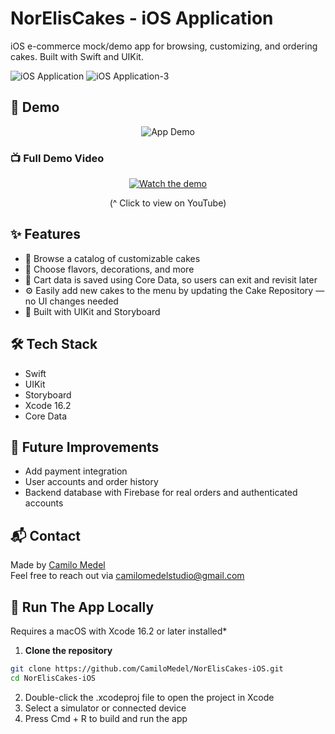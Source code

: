 # NorElisCakes - iOS Application
iOS e-commerce mock/demo app for browsing, customizing, and ordering cakes. Built with Swift and UIKit.

![iOS Application](https://github.com/user-attachments/assets/669a4fd8-6b09-49d7-ad01-dfe8e5f5cc1b)
![iOS Application-3](https://github.com/user-attachments/assets/1abe2b49-cad6-4f9b-9b81-ea3812b2d86a)

## 🎥 Demo

<div align="center">

  ![App Demo](READMEShortDemo.gif)

</div>

### 📺 Full Demo Video

<div align="center">
  
  [![Watch the demo](https://img.youtube.com/vi/27FeBWInk38/0.jpg)](https://www.youtube.com/watch?v=27FeBWInk38)
  <p>(^ Click to view on YouTube)</p>
  
</div>

## ✨ Features

- 🍰 Browse a catalog of customizable cakes
- 🧁 Choose flavors, decorations, and more
- 💾 Cart data is saved using Core Data, so users can exit and revisit later
- ⚙️ Easily add new cakes to the menu by updating the Cake Repository — no UI changes needed 
- 📱 Built with UIKit and Storyboard

## 🛠 Tech Stack

- Swift
- UIKit
- Storyboard
- Xcode 16.2
- Core Data

## 🔮 Future Improvements

- Add payment integration
- User accounts and order history
- Backend database with Firebase for real orders and authenticated accounts

## 📬 Contact

Made by [Camilo Medel](https://www.linkedin.com/in/camilo-medel-564246245?trk=people-guest_people_search-card)  
Feel free to reach out via [camilomedelstudio@gmail.com](mailto:camilomedelstudio@gmail.com)

## 🚀 Run The App Locally
Requires a macOS with Xcode 16.2 or later installed*
1. **Clone the repository**
```bash
git clone https://github.com/CamiloMedel/NorElisCakes-iOS.git
cd NorElisCakes-iOS
```
2. Double-click the .xcodeproj file to open the project in Xcode
3. Select a simulator or connected device
4. Press Cmd + R to build and run the app
